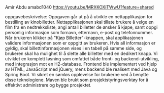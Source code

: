 Amir Abdu
amabd1040
https://youtu.be/MRXKOXiTWwU?feature=shared

oppgavebeskrivelse:
Oppgaven går ut på å utvikle en nettapplikasjon for bestilling av kinobilletter. 
Nettapplikasjonen skal tillate brukere å velge en film fra en nedtrekksliste, angi antall billetter de ønsker å kjøpe, 
samt oppgi personlig informasjon som fornavn, etternavn, e-post og telefonnummer.
Når brukeren klikker på "Kjøp Billetter"-knappen, skal applikasjonen validere informasjonen som er oppgitt av brukeren.
Hvis all informasjon er gyldig, skal billettinformasjonen vises i en tabell på samme side, og brukeren skal ha mulighet til å slette alle billetter med en dedikert knapp.
Vi utviklet en komplett løsning som omfattet både front- og backend-utvikling, med integrasjon mot en H2-database. 
Frontend ble implementert ved hjelp av HTML, JavaScript med jQuery, mens backend ble realisert med Java og Spring Boot. 
Vi sikret en sømløs opplevelse for brukerne ved å benytte disse teknologiene. Maven ble brukt som prosjektstyringsverktøy for å effektivt administrere og bygge prosjektet.
